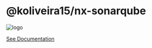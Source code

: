 # @koliveira15/nx-sonarqube

![logo](https://i.ibb.co/R0bzqtP/nx-sonarqube.png)

[See Documentation](https://github.com/koliveira15/nx-sonarqube)
